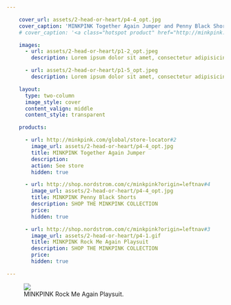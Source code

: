 ```yaml
---

    cover_url: assets/2-head-or-heart/p4-4_opt.jpg
    cover_caption: 'MINKPINK Together Again Jumper and Penny Black Shorts.'
    # cover_caption: '<a class="hotspot product" href="http://minkpink.com/global/store-locator#2" target="_blank">MINKPINK Together Again Jumper and Penny Black Shorts.</a>'

    images:
      - url: assets/2-head-or-heart/p1-2_opt.jpeg
        description: Lorem ipsum dolor sit amet, consectetur adipisicing elit, sed do eiusmod tempor incididunt ut labore et dolore magna aliqua. Ut enim ad minim veniam, quis nostrud exercitation ullamco laboris nisi ut aliquip ex ea commodo consequat. Duis aute irure dolor in reprehenderit in voluptate velit esse cillum dolore eu fugiat nulla pariatur. Excepteur sint occaecat cupidatat non proident, sunt in culpa qui officia deserunt mollit anim id est laborum.

      - url: assets/2-head-or-heart/p1-5_opt.jpeg
        description: Lorem ipsum dolor sit amet, consectetur adipisicing elit, sed do eiusmod tempor incididunt ut labore et dolore magna aliqua. Ut enim ad minim veniam, quis nostrud exercitation ullamco laboris nisi ut aliquip ex ea commodo consequat. Duis aute irure dolor in reprehenderit in voluptate velit esse cillum dolore eu fugiat nulla pariatur. Excepteur sint occaecat cupidatat non proident, sunt in culpa qui officia deserunt mollit anim id est laborum.

    layout:
      type: two-column
      image_style: cover
      content_valign: middle
      content_style: transparent

    products:

      - url: http://minkpink.com/global/store-locator#2
        image_url: assets/2-head-or-heart/p4-4_opt.jpg
        title: MINKPINK Together Again Jumper
        description:
        action: See store
        hidden: true

      - url: http://shop.nordstrom.com/c/minkpink?origin=leftnav#4
        image_url: assets/2-head-or-heart/p4-4_opt.jpg
        title: MINKPINK Penny Black Shorts
        description: SHOP THE MINKPINK COLLECTION
        price:
        hidden: true

      - url: http://shop.nordstrom.com/c/minkpink?origin=leftnav#3
        image_url: assets/2-head-or-heart/p4-1.gif
        title: MINKPINK Rock Me Again Playsuit
        description: SHOP THE MINKPINK COLLECTION
        price:
        hidden: true

---
```


<figure class="gif">
  <img src="../assets/2-head-or-heart/p4-1.gif">
  <figcaption class="inset">
    MINKPINK Rock Me Again Playsuit.
    <!-- <a class="hotspot product" href="http://shop.nordstrom.com/c/minkpink?origin=leftnav#3">MINKPINK Rock Me Again Playsuit.</a>     -->
  </figcaption>
</figure>
